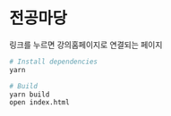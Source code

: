 전공마당
=====
링크를 누르면 강의홈페이지로 연결되는 페이지

```bash
# Install dependencies
yarn

# Build
yarn build
open index.html
```
